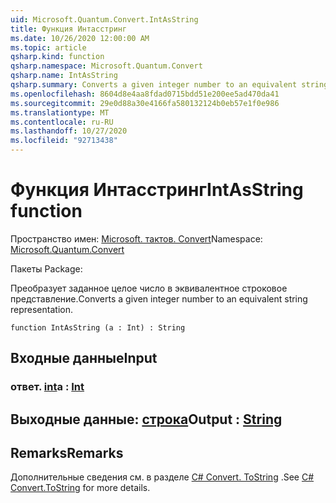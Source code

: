 ```yaml
---
uid: Microsoft.Quantum.Convert.IntAsString
title: Функция Интасстринг
ms.date: 10/26/2020 12:00:00 AM
ms.topic: article
qsharp.kind: function
qsharp.namespace: Microsoft.Quantum.Convert
qsharp.name: IntAsString
qsharp.summary: Converts a given integer number to an equivalent string representation.
ms.openlocfilehash: 8604d8e4aa8fdad0715bdd51e200ee5ad470da41
ms.sourcegitcommit: 29e0d88a30e4166fa580132124b0eb57e1f0e986
ms.translationtype: MT
ms.contentlocale: ru-RU
ms.lasthandoff: 10/27/2020
ms.locfileid: "92713438"
---
```

# <a name="intasstring-function"></a><span data-ttu-id="3d3f3-102">Функция Интасстринг</span><span class="sxs-lookup"><span data-stu-id="3d3f3-102">IntAsString function</span></span>

<span data-ttu-id="3d3f3-103">Пространство имен: [Microsoft. тактов. Convert](xref:Microsoft.Quantum.Convert)</span><span class="sxs-lookup"><span data-stu-id="3d3f3-103">Namespace: [Microsoft.Quantum.Convert](xref:Microsoft.Quantum.Convert)</span></span>

<span data-ttu-id="3d3f3-104">Пакеты [](https://nuget.org/packages/)</span><span class="sxs-lookup"><span data-stu-id="3d3f3-104">Package: [](https://nuget.org/packages/)</span></span>


<span data-ttu-id="3d3f3-105">Преобразует заданное целое число в эквивалентное строковое представление.</span><span class="sxs-lookup"><span data-stu-id="3d3f3-105">Converts a given integer number to an equivalent string representation.</span></span>

```qsharp
function IntAsString (a : Int) : String
```


## <a name="input"></a><span data-ttu-id="3d3f3-106">Входные данные</span><span class="sxs-lookup"><span data-stu-id="3d3f3-106">Input</span></span>

### <a name="a--int"></a><span data-ttu-id="3d3f3-107">ответ. [int](xref:microsoft.quantum.lang-ref.int)</span><span class="sxs-lookup"><span data-stu-id="3d3f3-107">a : [Int](xref:microsoft.quantum.lang-ref.int)</span></span>





## <a name="output--string"></a><span data-ttu-id="3d3f3-108">Выходные данные: [строка](xref:microsoft.quantum.lang-ref.string)</span><span class="sxs-lookup"><span data-stu-id="3d3f3-108">Output : [String](xref:microsoft.quantum.lang-ref.string)</span></span>



## <a name="remarks"></a><span data-ttu-id="3d3f3-109">Remarks</span><span class="sxs-lookup"><span data-stu-id="3d3f3-109">Remarks</span></span>

<span data-ttu-id="3d3f3-110">Дополнительные сведения см. в разделе [C# Convert. ToString](https://docs.microsoft.com/dotnet/api/system.convert.tostring?view=netframework-4.7.1#System_Convert_ToString_System_Int64_) .</span><span class="sxs-lookup"><span data-stu-id="3d3f3-110">See [C# Convert.ToString](https://docs.microsoft.com/dotnet/api/system.convert.tostring?view=netframework-4.7.1#System_Convert_ToString_System_Int64_) for more details.</span></span>